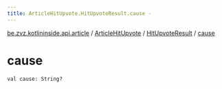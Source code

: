 ```yaml
---
title: ArticleHitUpvote.HitUpvoteResult.cause - 
---
```


[be.zvz.kotlininside.api.article](../../index.html) / [ArticleHitUpvote](../index.html) / [HitUpvoteResult](index.html) / [cause](./cause.html)

# cause

`val cause: String?`